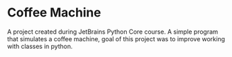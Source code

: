 # Coffee Machine
A project created during JetBrains Python Core course. A simple program that simulates a coffee machine, goal of this project was to improve working with classes in python.